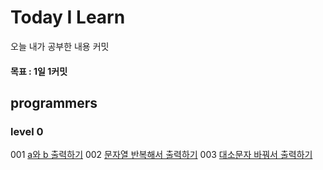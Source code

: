 # Today I Learn
오늘 내가 공부한 내용 커밋

#### 목표 : 1일 1커밋


## programmers

### level 0

001 [a와 b 출력하기](https://github.com/helloSaltedCaramel/TIL/blob/main/Algorithm_Solutions/src/com/cho/programmers/level0/Soultion_001.py)
002 [문자열 반복해서 출력하기](https://github.com/helloSaltedCaramel/TIL/blob/main/Algorithm_Solutions/src/com/cho/programmers/level0/Soultion_002.py)
003 [대소문자 바꿔서 출력하기]((https://github.com/helloSaltedCaramel/TIL/blob/main/Algorithm_Solutions/src/com/cho/programmers/level0/Soultion_003.py))
